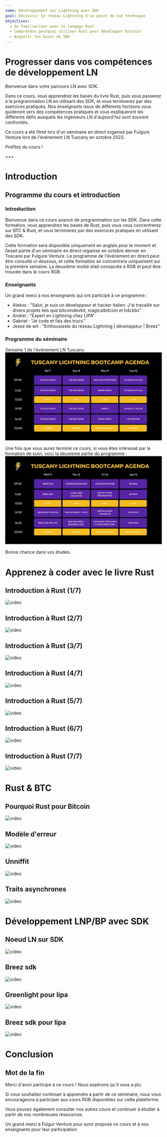 ```yaml
---
name: Développement sur Lightning avec SDK
goal: Découvrir le réseau Lightning d'un point de vue technique
objectives:
  - Se familiariser avec le langage Rust
  - Comprendre pourquoi utiliser Rust pour développer Bitcoin
  - Acquérir les bases de SDK
---
```


# Progresser dans vos compétences de développement LN

Bienvenue dans votre parcours LN avec SDK.

Dans ce cours, vous apprendrez les bases du livre Rust, puis vous passerez à la programmation LN en utilisant des SDK, et vous terminerez par des exercices pratiques. Nos enseignants issus de différents horizons vous guideront vers des compétences pratiques et vous expliqueront les différents défis auxquels les ingénieurs LN d'aujourd'hui sont souvent confrontés.

Ce cours a été filmé lors d'un séminaire en direct organisé par Fulgure Venture lors de l'événement LN Tuscany en octobre 2023.

Profitez du cours !

+++

# Introduction

## Programme du cours et introduction

### Introduction

Bienvenue dans ce cours avancé de programmation sur les SDK. Dans cette formation, vous apprendrez les bases de Rust, puis vous vous concentrerez sur BTC & Rust, et vous terminerez par des exercices pratiques en utilisant des SDK.

Cette formation sera disponible uniquement en anglais pour le moment et faisait partie d'un séminaire en direct organisé en octobre dernier en Toscane par Fulgure Venture. Le programme de l'événement en direct peut être consulté ci-dessous, et cette formation se concentrera uniquement sur la première semaine. La deuxième moitié était consacrée à RGB et peut être trouvée dans le cours RGB.

### Enseignants

Un grand merci à nos enseignants qui ont participé à ce programme :

- Alekos : "Salut, je suis un développeur et hacker italien. J'ai travaillé sur divers projets tels que bitcoindevkit, magicalbitcoin et h4ckbs"
- Andrei : "Expert en Lightning chez LIPA"
- Gabriel : "Je code et fais des trucs."
- Jesse de wit : "Enthousiaste du réseau Lightning | développeur | Breez"

### Programme du séminaire

Semaine 1 de l'événement LN Tuscany
![image](assets\1.jpg)

Une fois que vous aurez terminé ce cours, si vous êtes intéressé par la formation de suivi, voici la deuxième partie du programme :
![image](assets\2.jpg)

Bonne chance dans vos études.

# Apprenez à coder avec le livre Rust

## Introduction à Rust (1/7)

![video](https://www.youtube.com/watch?v=aZYhDXE_Gas)

## Introduction à Rust (2/7)

![video](https://youtu.be/Xm8eCv4LQPc)

## Introduction à Rust (3/7)

![video](https://youtu.be/R8NeHvHT0uc)

## Introduction à Rust (4/7)

![video](https://youtu.be/et8pKvYiO4c)

## Introduction à Rust (5/7)

![video](https://youtu.be/PxQkVmxOc40)

## Introduction à Rust (6/7)

![video](https://youtu.be/3C6hl9BW-Ho)

## Introduction à Rust (7/7)

![video](https://youtu.be/SBDcb_AauHM)

# Rust & BTC

## Pourquoi Rust pour Bitcoin

![video](https://youtu.be/veLj2w6ulpc)

## Modèle d'erreur

![video](https://youtu.be/X3VKhLtKTRU)

## Unniffit

![video](https://youtu.be/zro9GQpJrH0)

## Traits asynchrones

![video](https://youtu.be/cz66eTfk0lw)

# Développement LNP/BP avec SDK

## Noeud LN sur SDK
![video](https://youtu.be/aEzpxuhLdeo)
## Breez sdk

![video](https://youtu.be/M3ad9BE6ovo)

## Greenlight pour lipa

![video](https://youtu.be/gKiIPF4apeE)

## Breez sdk pour lipa

![video](https://youtu.be/6VaIVvBKjLY)

# Conclusion

## Mot de la fin

Merci d'avoir participé à ce cours ! Nous espérons qu'il vous a plu.

Si vous souhaitez continuer à apprendre à partir de ce séminaire, nous vous encourageons à participer aux cours RGB disponibles sur cette plateforme.

Vous pouvez également consulter nos autres cours et continuer à étudier à partir de nos nombreuses ressources.

Un grand merci à Fulgur Venture pour avoir proposé ce cours et à nos enseignants pour leur participation.
